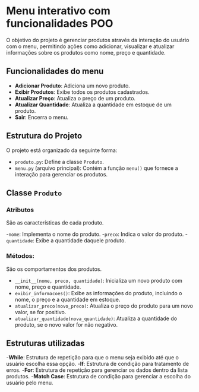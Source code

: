 # Menu interativo com funcionalidades POO

O objetivo do projeto é gerenciar produtos através da interação do usuário com o menu, permitindo ações como adicionar, visualizar e atualizar informações sobre os produtos como nome, preço e quantidade.

## Funcionalidades do menu

- **Adicionar Produto**: Adiciona um novo produto.
- **Exibir Produtos**: Exibe todos os produtos cadastrados.
- **Atualizar Preço**: Atualiza o preço de um produto.
- **Atualizar Quantidade**: Atualiza a quantidade em estoque de um produto.
- **Sair**: Encerra o menu.

## Estrutura do Projeto

O projeto está organizado da seguinte forma:

- `produto.py`: Define a classe `Produto`.
- `menu.py` (arquivo principal): Contém a função `menu()` que fornece a interação para gerenciar os produtos.

## Classe `Produto`

### Atributos 

São as características de cada produto.

-`nome`: Implementa o nome do produto.
-`preco`: Indica o valor do produto.
-`quantidade`: Exibe a quantidade daquele produto.

### Métodos:

São os comportamentos dos produtos.

- `__init__(nome, preco, quantidade)`: Inicializa um novo produto com nome, preço e quantidade.
- `exibir_informacoes()`: Exibe as informações do produto, incluindo o nome, o preço e a quantidade em estoque.
- `atualizar_preco(novo_preco)`: Atualiza o preço do produto para um novo valor, se for positivo.
- `atualizar_quantidade(nova_quantidade)`: Atualiza a quantidade do produto, se o novo valor for não negativo.

## Estruturas utilizadas

-**While**: Estrutura de repetição para que o menu seja exibido até que o usuário escolha essa opção.
-**If**: Estrutura de condição para tratamento de erros.
-**For**: Estrutura de repetição para gerenciar os dados dentro da lista produtos.
-**Match Case**: Estrutura de condição para gerenciar a escolha do usuário pelo menu.